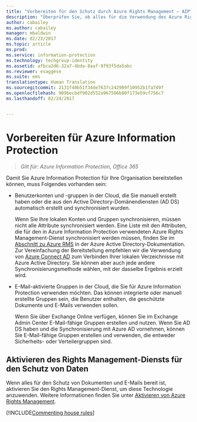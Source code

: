 ```yaml
---
title: "Vorbereiten für den Schutz durch Azure Rights Management – AIP"
description: "Überprüfen Sie, ob alles für die Verwendung des Azure Rights Management-Diensts bereit ist, sodass Ihre Organisation Dokumente und E-Mails schützen kann."
author: cabailey
ms.author: cabailey
manager: mbaldwin
ms.date: 02/23/2017
ms.topic: article
ms.prod: 
ms.service: information-protection
ms.technology: techgroup-identity
ms.assetid: afbca2d6-32a7-4bda-8aaf-9f93f5da5abc
ms.reviewer: esaggese
ms.suite: ems
translationtype: Human Translation
ms.sourcegitcommit: 2131f40b51f34de7637c242909f10952b1fa7d9f
ms.openlocfilehash: 909becbdf902d552a967506b80f173e59cf756c7
ms.lasthandoff: 02/24/2017


---
```


# <a name="preparing-for-azure-information-protection"></a>Vorbereiten für Azure Information Protection

>*Gilt für: Azure Information Protection, Office 365*

Damit Sie Azure Information Protection für Ihre Organisation bereitstellen können, muss Folgendes vorhanden sein:

-   Benutzerkonten und -gruppen in der Cloud, die Sie manuell erstellt haben oder die aus den Active Directory-Domänendiensten (AD DS) automatisch erstellt und synchronisiert wurden.

    Wenn Sie Ihre lokalen Konten und Gruppen synchronisieren, müssen nicht alle Attribute synchronisiert werden. Eine Liste mit den Attributen, die für den in Azure Information Protection verwendeten Azure Rights Management-Dienst synchronisiert werden müssen, finden Sie im [Abschnitt zu Azure RMS](/active-directory/active-directory-aadconnectsync-attributes-synchronized#azure-rms) in der Azure Active Directory-Dokumentation. Zur Vereinfachung der Bereitstellung empfehlen wir die Verwendung von [Azure Connect AD](/active-directory/active-directory-aadconnectsync-whatis) zum Verbinden Ihrer lokalen Verzeichnisse mit Azure Active Directory. Sie können aber auch jede andere Synchronisierungsmethode wählen, mit der dasselbe Ergebnis erzielt wird.

-   E-Mail-aktivierte Gruppen in der Cloud, die Sie für Azure Information Protection verwenden möchten. Das können integrierte oder manuell erstellte Gruppen sein, die Benutzer enthalten, die geschützte Dokumente und E-Mails verwenden sollen.

    Wenn Sie über Exchange Online verfügen, können Sie im Exchange Admin Center E-Mail-fähige Gruppen erstellen und nutzen. Wenn Sie AD DS haben und die Synchronisierung mit Azure AD vornehmen, können Sie E-Mail-fähige Gruppen erstellen und verwenden, die entweder Sicherheits- oder Verteilergruppen sind.

## <a name="activate-the-rights-management-service-for-data-protection"></a>Aktivieren des Rights Management-Diensts für den Schutz von Daten
Wenn alles für den Schutz von Dokumenten und E-Mails bereit ist, aktivieren Sie den Rights Management-Dienst, um diese Technologie anzuwenden. Weitere Informationen finden Sie unter [Aktivieren von Azure Rights Management](../deploy-use/activate-service.md).

[!INCLUDE[Commenting house rules](../includes/houserules.md)]



